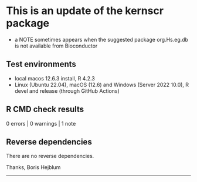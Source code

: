 # This is an update of the kernscr package  
* a NOTE sometimes appears when the suggested package org.Hs.eg.db is not available 
from Bioconductor

## Test environments  
* local macos 12.6.3 install, R 4.2.3
* Linux (Ubuntu 22.04), macOS (12.6) and Windows (Server 2022 10.0), R devel and release (through GitHub Actions)

## R CMD check results  
0 errors | 0 warnings | 1 note

## Reverse dependencies  
There are no reverse dependencies.

Thanks, Boris Hejblum

---
